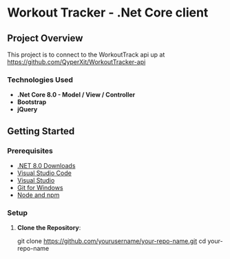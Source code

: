 
# Workout Tracker - .Net Core client


## Project Overview
This project is to connect to the WorkoutTrack api up at https://github.com/QyperXit/WorkoutTracker-api


### Technologies Used
- **.Net Core 8.0 - Model / View / Controller**
- **Bootstrap**
- **jQuery**

## Getting Started

### Prerequisites

- [.NET 8.0 Downloads](https://dotnet.microsoft.com/en-us/download/dotnet/8.0)
- [Visual Studio Code](https://code.visualstudio.com/)
- [Visual Studio](https://visualstudio.microsoft.com/)
- [Git for Windows](https://gitforwindows.org/)
- [Node and npm](https://nodejs.org/en)

### Setup

1. **Clone the Repository**:

   git clone https://github.com/yourusername/your-repo-name.git
   cd your-repo-name

